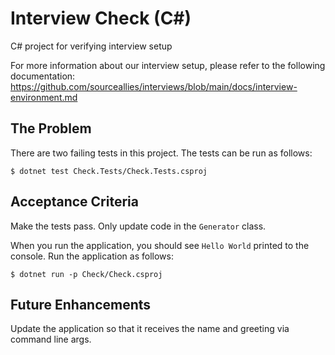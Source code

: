 # Interview Check (C#)
C# project for verifying interview setup

For more information about our interview setup, please refer to the following documentation:
https://github.com/sourceallies/interviews/blob/main/docs/interview-environment.md

## The Problem
There are two failing tests in this project. The tests can be run as follows:

```
$ dotnet test Check.Tests/Check.Tests.csproj
```

## Acceptance Criteria
Make the tests pass. Only update code in the `Generator` class.

When you run the application, you should see `Hello World` printed to the console. Run the application as follows:

```
$ dotnet run -p Check/Check.csproj
```

## Future Enhancements
Update the application so that it receives the name and greeting via command line args.
